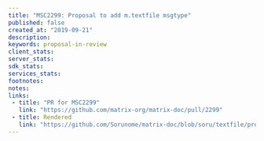 ```yaml
---
title: "MSC2299: Proposal to add m.textfile msgtype"
published: false
created_at: "2019-09-21"
description:
keywords: proposal-in-review
client_stats:
server_stats:
sdk_stats:
services_stats:
footnotes:
notes:
links:
 - title: "PR for MSC2299"
   link: "https://github.com/matrix-org/matrix-doc/pull/2299"
 - title: Rendered
   link: "https://github.com/Sorunome/matrix-doc/blob/soru/textfile/proposals/2299-textfile.md"
---
```

